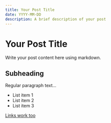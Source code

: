 ```yaml
---
title: Your Post Title
date: YYYY-MM-DD
description: A brief description of your post
---
```


# Your Post Title

Write your post content here using markdown.

## Subheading

Regular paragraph text...

- List item 1
- List item 2
- List item 3

[Links work too](https://example.com) 